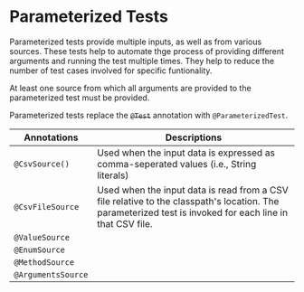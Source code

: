 # Parameterized Tests

Parameterized tests provide multiple inputs, as well as from various sources. These tests help to automate thge process of providing different arguments and running the test multiple times. They help to reduce the number of test cases involved for specific funtionality. 

At least one source from which all arguments are provided to the parameterized test must be provided.

Parameterized tests replace the ~~`@Test`~~ annotation with `@ParameterizedTest`.

| Annotations | Descriptions |
| --- | --- |
| `@CsvSource()` | Used when the input data is expressed as comma-seperated values (i.e., String literals) |
| `@CsvFileSource` | Used when the input data is read from a CSV file relative to the classpath's location. The parameterized test is invoked for each line in that CSV file.|
| `@ValueSource` | |
| `@EnumSource` | |
| `@MethodSource` | |
| `@ArgumentsSource` | | 